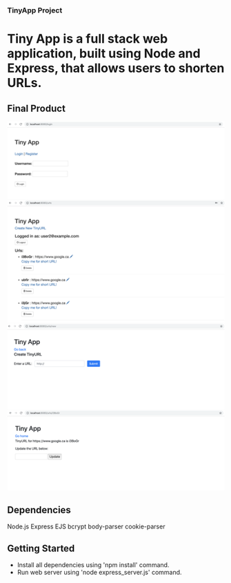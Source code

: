### TinyApp Project ###

# Tiny App is a full stack web application, built using Node and Express, that allows users to shorten URLs.

## Final Product

![Login page](login.png)
![Dashboard page](dashboard.png)
![Create page](createURL.png)
![Update page](updateURL.png)

## Dependencies

Node.js
Express
EJS
bcrypt
body-parser
cookie-parser

## Getting Started

- Install all dependencies using 'npm install' command.
- Run web server using 'node express_server.js' command.